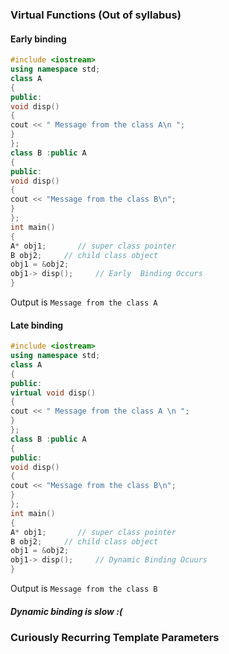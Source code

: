 ### Virtual Functions (Out of syllabus)

#### Early binding
```c++
#include <iostream>
using namespace std;
class A
{
public:
void disp()
{
cout << " Message from the class A\n ";
}
};
class B :public A
{
public:
void disp()
{
cout << "Message from the class B\n";
}
};
int main()
{
A* obj1;       // super class pointer
B obj2;     // child class object
obj1 = &obj2;
obj1-> disp();     // Early  Binding Occurs
}
```
Output is `Message from the class A`

#### Late binding
```c++
#include <iostream>
using namespace std;
class A
{
public:
virtual void disp()
{
cout << " Message from the class A \n ";
}
};
class B :public A
{
public:
void disp()
{
cout << "Message from the class B\n";
}
};
int main()
{
A* obj1;       // super class pointer
B obj2;     // child class object
obj1 = &obj2;
obj1-> disp();     // Dynamic Binding Ocuurs
}
```
Output is `Message from the class B`

##### Dynamic binding is slow :(


### Curiously Recurring Template Parameters
```c++

```